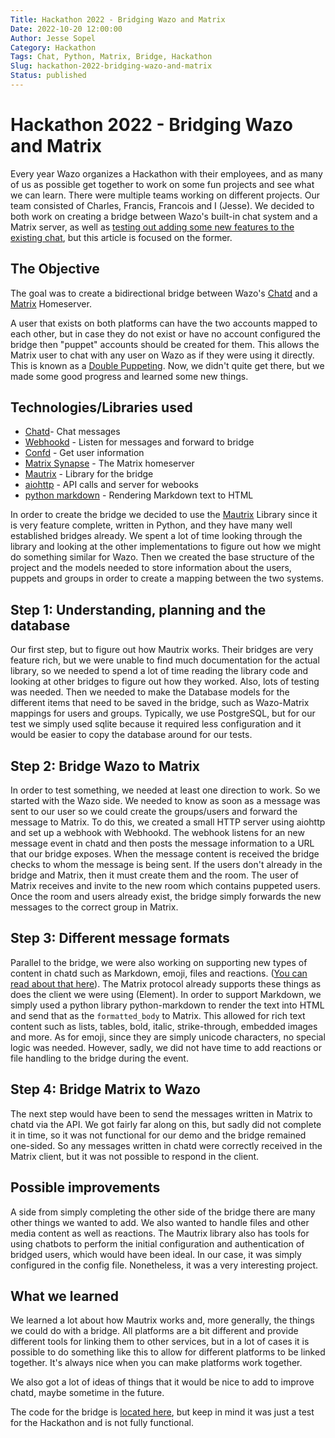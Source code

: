 ```yaml
---
Title: Hackathon 2022 - Bridging Wazo and Matrix
Date: 2022-10-20 12:00:00
Author: Jesse Sopel
Category: Hackathon
Tags: Chat, Python, Matrix, Bridge, Hackathon
Slug: hackathon-2022-bridging-wazo-and-matrix
Status: published
---
```


# Hackathon 2022 - Bridging Wazo and Matrix

Every year Wazo organizes a Hackathon with their employees, and as many of us as possible get together to work on some fun projects and see what we can learn.
There were multiple teams working on different projects. Our team consisted of Charles, Francis, Francois and I (Jesse).
We decided to both work on creating a bridge between Wazo's built-in chat system and a Matrix server, as well as [testing out adding some new features to the existing chat](https://wazo-platform.org/blog/hackaton-2022-building-group-chat-with-wazo), but this article is focused on the former.

## The Objective

The goal was to create a bidirectional bridge between Wazo's [Chatd](https://wazo-platform.org/documentation/overview/chat.html) and a [Matrix](https://matrix.org/) Homeserver.

A user that exists on both platforms can have the two accounts mapped to each other, but in case they do not exist or have no account configured the bridge then "puppet" accounts should be created for them. This allows the Matrix user to chat with any user on Wazo as if they were using it directly. This is known as a [Double Puppeting](https://matrix.org/docs/guides/types-of-bridging#double-puppeted-bridge). Now, we didn't quite get there, but we made some good progress and learned some new things.

## Technologies/Libraries used

- [Chatd](https://wazo-platform.org/documentation/overview/chat.html)- Chat messages
- [Webhookd](https://wazo-platform.org/documentation/overview/webhook.html) - Listen for messages and forward to bridge
- [Confd](https://wazo-platform.org/documentation/overview/configuration.html) - Get user information
- [Matrix Synapse](https://matrix.org/docs/projects/server/synapse) - The Matrix homeserver
- [Mautrix](https://github.com/mautrix/python) - Library for the bridge
- [aiohttp](https://docs.aiohttp.org/en/stable/)  - API calls and server for webooks
- [python markdown](https://python-markdown.github.io/)  - Rendering Markdown text to HTML

In order to create the bridge we decided to use the [Mautrix](https://github.com/mautrix/python) Library since it is very feature complete, written in Python, and they have many well established bridges already. We spent a lot of time looking through the library and looking at the other implementations to figure out how we might do something similar for Wazo. Then we created the base structure of the project and the models needed to store information about the users, puppets and groups in order to create a mapping between the two systems.

## Step 1: Understanding, planning and the database

Our first step, but to figure out how Mautrix works. Their bridges are very feature rich, but we were unable to find much documentation for the actual library, so we needed to spend a lot of time reading the library code and looking at other bridges to figure out how they worked. Also, lots of testing was needed. Then we needed to make the Database models for the different items that need to be saved in the bridge, such as Wazo-Matrix mappings for users and groups. Typically, we use PostgreSQL, but for our test we simply used sqlite because it required less configuration and it would be easier to copy the database around for our tests.

## Step 2: Bridge Wazo to Matrix

In order to test something, we needed at least one direction to work. So we started with the Wazo side. We needed to know as soon as a message was sent to our user so we could create the groups/users and forward the message to Matrix. To do this, we created a small HTTP server using aiohttp and set up a webhook with Webhookd. The webhook listens for an new message event in chatd and then posts the message information to a URL that our bridge exposes. When the message content is received the bridge checks to whom the message is being sent. If the users don't already in the bridge and Matrix, then it must create them and the room. The user of Matrix receives and invite to the new room which contains puppeted users. Once the room and users already exist, the bridge simply forwards the new messages to the correct group in Matrix.

## Step 3: Different message formats

Parallel to the bridge, we were also working on supporting new types of content in chatd such as Markdown, emoji, files and reactions. ([You can read about that here](https://wazo-platform.org/blog/hackaton-2022-building-group-chat-with-wazo)). The Matrix protocol already supports these things as does the client we were using (Element). In order to support Markdown, we simply used a python library python-markdown to render the text into HTML and send that as the `formatted_body` to Matrix. This allowed for rich text content such as lists, tables, bold, italic, strike-through, embedded images and more. As for emoji, since they are simply unicode characters, no special logic was needed. However, sadly, we did not have time to add reactions or file handling to the bridge during the event.

## Step 4: Bridge Matrix to Wazo

The next step would have been to send the messages written in Matrix to chatd via the API. We got fairly far along on this, but sadly did not complete it in time, so it was not functional for our demo and the bridge remained one-sided. So any messages written in chatd were correctly received in the Matrix client, but it was not possible to respond in the client.

## Possible improvements

A side from simply completing the other side of the bridge there are many other things we wanted to add. We also wanted to handle files and other media content as well as reactions. The Mautrix library also has tools for using chatbots to perform the initial configuration and authentication of bridged users, which would have been ideal. In our case, it was simply configured in the config file.
Nonetheless, it was a very interesting project.

## What we learned

We learned a lot about how Mautrix works and, more generally, the things we could do with a bridge. All platforms are a bit different and provide different tools for linking them to other services, but in a lot of cases it is possible to do something like this to allow for different platforms to be linked together. It's always nice when you can make platforms work together.

We also got a lot of ideas of things that it would be nice to add to improve chatd, maybe sometime in the future.

The code for the bridge is [located here](https://github.com/wazo-platform/hackathon-2022-mautrix-wazo), but keep in mind it was just a test for the Hackathon and is not fully functional.
